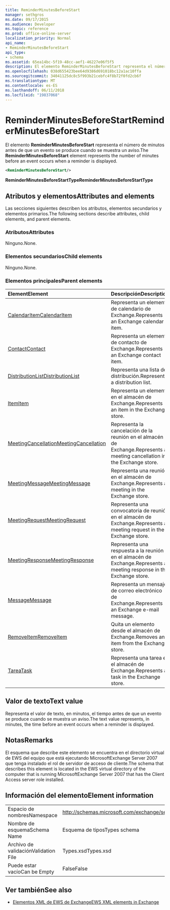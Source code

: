 ```yaml
---
title: ReminderMinutesBeforeStart
manager: sethgros
ms.date: 09/17/2015
ms.audience: Developer
ms.topic: reference
ms.prod: office-online-server
localization_priority: Normal
api_name:
- ReminderMinutesBeforeStart
api_type:
- schema
ms.assetid: 65ea14bc-5f19-48cc-aef1-46227e06f5f5
description: El elemento ReminderMinutesBeforeStart representa el número de minutos antes de que un evento se produce cuando se muestra un aviso.
ms.openlocfilehash: 038d655423bee64d9386d691018bc12a1ac10ffa
ms.sourcegitcommit: 34041125dc8c5f993b21cebfc4f8b72f0fd2cb6f
ms.translationtype: MT
ms.contentlocale: es-ES
ms.lasthandoff: 06/11/2018
ms.locfileid: "19837068"
---
```

# <a name="reminderminutesbeforestart"></a><span data-ttu-id="732c3-103">ReminderMinutesBeforeStart</span><span class="sxs-lookup"><span data-stu-id="732c3-103">ReminderMinutesBeforeStart</span></span>

<span data-ttu-id="732c3-104">El elemento **ReminderMinutesBeforeStart** representa el número de minutos antes de que un evento se produce cuando se muestra un aviso.</span><span class="sxs-lookup"><span data-stu-id="732c3-104">The **ReminderMinutesBeforeStart** element represents the number of minutes before an event occurs when a reminder is displayed.</span></span> 
  
```xml
<ReminderMinutesBeforeStart/>
```

 <span data-ttu-id="732c3-105">**ReminderMinutesBeforeStartType**</span><span class="sxs-lookup"><span data-stu-id="732c3-105">**ReminderMinutesBeforeStartType**</span></span>
## <a name="attributes-and-elements"></a><span data-ttu-id="732c3-106">Atributos y elementos</span><span class="sxs-lookup"><span data-stu-id="732c3-106">Attributes and elements</span></span>

<span data-ttu-id="732c3-107">Las secciones siguientes describen los atributos, elementos secundarios y elementos primarios.</span><span class="sxs-lookup"><span data-stu-id="732c3-107">The following sections describe attributes, child elements, and parent elements.</span></span>
  
### <a name="attributes"></a><span data-ttu-id="732c3-108">Atributos</span><span class="sxs-lookup"><span data-stu-id="732c3-108">Attributes</span></span>

<span data-ttu-id="732c3-109">Ninguno.</span><span class="sxs-lookup"><span data-stu-id="732c3-109">None.</span></span>
  
### <a name="child-elements"></a><span data-ttu-id="732c3-110">Elementos secundarios</span><span class="sxs-lookup"><span data-stu-id="732c3-110">Child elements</span></span>

<span data-ttu-id="732c3-111">Ninguno.</span><span class="sxs-lookup"><span data-stu-id="732c3-111">None.</span></span>
  
### <a name="parent-elements"></a><span data-ttu-id="732c3-112">Elementos principales</span><span class="sxs-lookup"><span data-stu-id="732c3-112">Parent elements</span></span>

|<span data-ttu-id="732c3-113">**Element**</span><span class="sxs-lookup"><span data-stu-id="732c3-113">**Element**</span></span>|<span data-ttu-id="732c3-114">**Descripción**</span><span class="sxs-lookup"><span data-stu-id="732c3-114">**Description**</span></span>|
|:-----|:-----|
|[<span data-ttu-id="732c3-115">CalendarItem</span><span class="sxs-lookup"><span data-stu-id="732c3-115">CalendarItem</span></span>](calendaritem.md) <br/> |<span data-ttu-id="732c3-116">Representa un elemento de calendario de Exchange.</span><span class="sxs-lookup"><span data-stu-id="732c3-116">Represents an Exchange calendar item.</span></span>  <br/> |
|[<span data-ttu-id="732c3-117">Contact</span><span class="sxs-lookup"><span data-stu-id="732c3-117">Contact</span></span>](contact.md) <br/> |<span data-ttu-id="732c3-118">Representa un elemento de contacto de Exchange.</span><span class="sxs-lookup"><span data-stu-id="732c3-118">Represents an Exchange contact item.</span></span>  <br/> |
|[<span data-ttu-id="732c3-119">DistributionList</span><span class="sxs-lookup"><span data-stu-id="732c3-119">DistributionList</span></span>](distributionlist.md) <br/> |<span data-ttu-id="732c3-120">Representa una lista de distribución.</span><span class="sxs-lookup"><span data-stu-id="732c3-120">Represents a distribution list.</span></span>  <br/> |
|[<span data-ttu-id="732c3-121">Item</span><span class="sxs-lookup"><span data-stu-id="732c3-121">Item</span></span>](item.md) <br/> |<span data-ttu-id="732c3-122">Representa un elemento en el almacén de Exchange.</span><span class="sxs-lookup"><span data-stu-id="732c3-122">Represents an item in the Exchange store.</span></span>  <br/> |
|[<span data-ttu-id="732c3-123">MeetingCancellation</span><span class="sxs-lookup"><span data-stu-id="732c3-123">MeetingCancellation</span></span>](meetingcancellation.md) <br/> |<span data-ttu-id="732c3-124">Representa la cancelación de la reunión en el almacén de Exchange.</span><span class="sxs-lookup"><span data-stu-id="732c3-124">Represents a meeting cancellation in the Exchange store.</span></span>  <br/> |
|[<span data-ttu-id="732c3-125">MeetingMessage</span><span class="sxs-lookup"><span data-stu-id="732c3-125">MeetingMessage</span></span>](meetingmessage.md) <br/> |<span data-ttu-id="732c3-126">Representa una reunión en el almacén de Exchange.</span><span class="sxs-lookup"><span data-stu-id="732c3-126">Represents a meeting in the Exchange store.</span></span>  <br/> |
|[<span data-ttu-id="732c3-127">MeetingRequest</span><span class="sxs-lookup"><span data-stu-id="732c3-127">MeetingRequest</span></span>](meetingrequest.md) <br/> |<span data-ttu-id="732c3-128">Representa una convocatoria de reunión en el almacén de Exchange.</span><span class="sxs-lookup"><span data-stu-id="732c3-128">Represents a meeting request in the Exchange store.</span></span>  <br/> |
|[<span data-ttu-id="732c3-129">MeetingResponse</span><span class="sxs-lookup"><span data-stu-id="732c3-129">MeetingResponse</span></span>](meetingresponse.md) <br/> |<span data-ttu-id="732c3-130">Representa una respuesta a la reunión en el almacén de Exchange.</span><span class="sxs-lookup"><span data-stu-id="732c3-130">Represents a meeting response in the Exchange store.</span></span>  <br/> |
|[<span data-ttu-id="732c3-131">Message</span><span class="sxs-lookup"><span data-stu-id="732c3-131">Message</span></span>](message-ex15websvcsotherref.md) <br/> |<span data-ttu-id="732c3-132">Representa un mensaje de correo electrónico de Exchange.</span><span class="sxs-lookup"><span data-stu-id="732c3-132">Represents an Exchange e-mail message.</span></span>  <br/> |
|[<span data-ttu-id="732c3-133">RemoveItem</span><span class="sxs-lookup"><span data-stu-id="732c3-133">RemoveItem</span></span>](removeitem.md) <br/> |<span data-ttu-id="732c3-134">Quita un elemento desde el almacén de Exchange.</span><span class="sxs-lookup"><span data-stu-id="732c3-134">Removes an item from the Exchange store.</span></span>  <br/> |
|[<span data-ttu-id="732c3-135">Tarea</span><span class="sxs-lookup"><span data-stu-id="732c3-135">Task</span></span>](task.md) <br/> |<span data-ttu-id="732c3-136">Representa una tarea en el almacén de Exchange.</span><span class="sxs-lookup"><span data-stu-id="732c3-136">Represents a task in the Exchange store.</span></span>  <br/> |
   
## <a name="text-value"></a><span data-ttu-id="732c3-137">Valor de texto</span><span class="sxs-lookup"><span data-stu-id="732c3-137">Text value</span></span>

<span data-ttu-id="732c3-138">Representa el valor de texto, en minutos, el tiempo antes de que un evento se produce cuando se muestra un aviso.</span><span class="sxs-lookup"><span data-stu-id="732c3-138">The text value represents, in minutes, the time before an event occurs when a reminder is displayed.</span></span>
  
## <a name="remarks"></a><span data-ttu-id="732c3-139">Notas</span><span class="sxs-lookup"><span data-stu-id="732c3-139">Remarks</span></span>

<span data-ttu-id="732c3-140">El esquema que describe este elemento se encuentra en el directorio virtual de EWS del equipo que está ejecutando MicrosoftExchange Server 2007 que tenga instalado el rol de servidor de acceso de cliente.</span><span class="sxs-lookup"><span data-stu-id="732c3-140">The schema that describes this element is located in the EWS virtual directory of the computer that is running MicrosoftExchange Server 2007 that has the Client Access server role installed.</span></span>
  
## <a name="element-information"></a><span data-ttu-id="732c3-141">Información del elemento</span><span class="sxs-lookup"><span data-stu-id="732c3-141">Element information</span></span>

|||
|:-----|:-----|
|<span data-ttu-id="732c3-142">Espacio de nombres</span><span class="sxs-lookup"><span data-stu-id="732c3-142">Namespace</span></span>  <br/> |http://schemas.microsoft.com/exchange/services/2006/types  <br/> |
|<span data-ttu-id="732c3-143">Nombre de esquema</span><span class="sxs-lookup"><span data-stu-id="732c3-143">Schema Name</span></span>  <br/> |<span data-ttu-id="732c3-144">Esquema de tipos</span><span class="sxs-lookup"><span data-stu-id="732c3-144">Types schema</span></span>  <br/> |
|<span data-ttu-id="732c3-145">Archivo de validación</span><span class="sxs-lookup"><span data-stu-id="732c3-145">Validation File</span></span>  <br/> |<span data-ttu-id="732c3-146">Types.xsd</span><span class="sxs-lookup"><span data-stu-id="732c3-146">Types.xsd</span></span>  <br/> |
|<span data-ttu-id="732c3-147">Puede estar vacío</span><span class="sxs-lookup"><span data-stu-id="732c3-147">Can be Empty</span></span>  <br/> |<span data-ttu-id="732c3-148">False</span><span class="sxs-lookup"><span data-stu-id="732c3-148">False</span></span>  <br/> |
   
## <a name="see-also"></a><span data-ttu-id="732c3-149">Ver también</span><span class="sxs-lookup"><span data-stu-id="732c3-149">See also</span></span>



- [<span data-ttu-id="732c3-150">Elementos XML de EWS de Exchange</span><span class="sxs-lookup"><span data-stu-id="732c3-150">EWS XML elements in Exchange</span></span>](ews-xml-elements-in-exchange.md)

